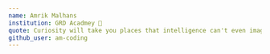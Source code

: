 ```yaml
---
name: Amrik Malhans
institution: GRD Acadmey 🚩
quote: Curiosity will take you places that intelligence can't even imagine.
github_user: am-coding
---
```

